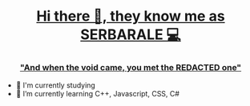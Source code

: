 # [<p align="center"> Hi there 👋, they know me as SERBARALE 💻](https://github.com/serbarale)
### [<p align="center"> "And when the void came, you met the REDACTED one"](https://github.com/serbarale)

- 📖 I'm currently studying
- 🌱 I’m currently learning C++, Javascript, CSS, C#
